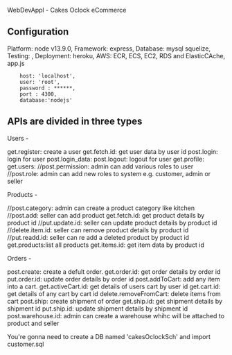 WebDevAppl - Cakes Oclock eCommerce

## Configuration
Platform: node v13.9.0,
Framework: express,
Database: mysql squelize,
Testing: ,
Deployment: heroku,
AWS: ECR, ECS, EC2, RDS and ElasticCAche,
app.js

        host: 'localhost',
        user: 'root',
        password : ******,
        port : 4300, 
        database:'nodejs'

## APIs are divided in three types

Users -

get.register: create a user
get.fetch.id: get user data by user id
post.login: login for user
post.login_data:
post.logout: logout for user
get.profile:
get.users:
//post.permission: admin can add various roles to user
//post.role: admin can add new roles to system e.g. customer, admin or seller


Products -

//post.category: admin can create a product category like kitchen
//post.add: seller can add product
get.fetch.id: get product details by product id
//put.update.id: seller can update product details by product id
//delete.item.id: seller can remove product details by product id
//put.readd.id: seller can re add a deleted product by product id
get.products:list all products
get.items.id: get item data by product id

Orders -

post.create: create a defult order.
get.order.id: get order details by order id
put.order.id: update order details by order id
post.addToCart: add any item into a cart.
get.activeCart.id: get details of users cart by user id
get.cart.id: get details of any cart by cart id
delete.removeFromCart: delete items from cart
post.ship: create shipment of order
get.ship.id: get shipment details by shipment id
put.ship.id: update shipment details by shipment id
post.warehouse.id: admin can create a warehouse whihc will be attached to product and seller
	
	
You're gonna need to create a DB named 'cakesOclockSch' and import customer.sql

